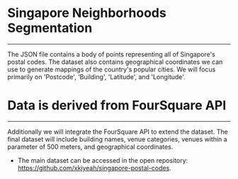 # Singapore Neighborhoods Segmentation
------------------------------------
The JSON file contains a body of points representing all of Singapore's postal codes. The dataset also contains geographical coordinates we can use to generate mappings of the country's popular cities. We will focus primarily on 'Postcode', 'Building', 'Latitude', and 'Longitude'.
# Data is derived from FourSquare API
------------------------------------
Additionally we will integrate the FourSquare API to extend the dataset. The final dataset will include building names, venue categories, venues within a parameter of 500 meters, and geographical coordinates.

* The main dataset can be accessed in the open repository: https://github.com/xkjyeah/singapore-postal-codes.
